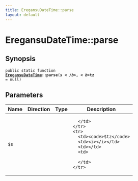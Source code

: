 ```yaml
---
title: EregansuDateTime::parse
layout: default
---
```


# EregansuDateTime::parse

## Synopsis

<code>public static function <b><a href="EregansuDateTime">EregansuDateTime</a>::parse</b>(<b>$s</b>, <b>$tz</b> = null)</code>

## Parameters

<table>
  <thead>
    <tr>
      <th>Name</th>
      <th>Direction</th>
      <th>Type</th>
      <th>Description</th>
    </tr>
  </thead>
  <tbody>
    <tr>
      <td><code>$s</code>
      <td><i></i></td>
      <td></td>
      <td>

      </td>
    </tr>
    <tr>
      <td><code>$tz</code>
      <td><i></i></td>
      <td></td>
      <td>

      </td>
    </tr>
  </tbody>
</table>

